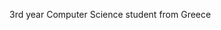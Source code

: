 <!-- <div align="center">
  
[![Discord Presence](https://lanyard-profile-readme.vercel.app/api/241929388403195914)](https://discord.com/users/241929388403195914)
  </div>
 -->
 
 3rd year Computer Science student from Greece
